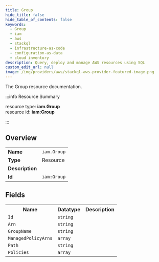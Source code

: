 ```yaml
---
title: Group
hide_title: false
hide_table_of_contents: false
keywords:
  - Group
  - iam
  - aws
  - stackql
  - infrastructure-as-code
  - configuration-as-data
  - cloud inventory
description: Query, deploy and manage AWS resources using SQL
custom_edit_url: null
image: /img/providers/aws/stackql-aws-provider-featured-image.png
---
```

The Group resource documentation.

:::info Resource Summary

<div class="row">
<div class="providerDocColumn">
<span>resource type:&nbsp;<b>iam.Group</b></span><br />
<span>resource id:&nbsp;<b>iam:Group</b></span><br />
</div>
</div>

:::

## Overview
<table><tbody>
<tr><td><b>Name</b></td><td><code>iam.Group</code></td></tr>
<tr><td><b>Type</b></td><td>Resource</td></tr>
<tr><td><b>Description</b></td><td></td></tr>
<tr><td><b>Id</b></td><td><code>iam:Group</code></td></tr>
</tbody></table>

## Fields
<table><tbody>
<tr><th>Name</th><th>Datatype</th><th>Description</th></tr>
<tr><td><code>Id</code></td><td><code>string</code></td><td></td></tr><tr><td><code>Arn</code></td><td><code>string</code></td><td></td></tr><tr><td><code>GroupName</code></td><td><code>string</code></td><td></td></tr><tr><td><code>ManagedPolicyArns</code></td><td><code>array</code></td><td></td></tr><tr><td><code>Path</code></td><td><code>string</code></td><td></td></tr><tr><td><code>Policies</code></td><td><code>array</code></td><td></td></tr>
</tbody></table>